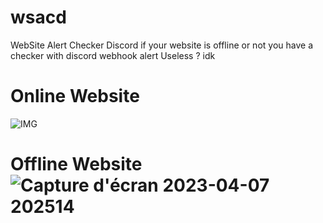 # wsacd
 WebSite Alert Checker Discord
 if your website is offline or not you have a checker with discord webhook alert 
 Useless ? idk 
 
 
 # Online Website
 
![IMG](https://user-images.githubusercontent.com/107602068/230659315-2ec79d46-4f73-489f-afd3-681dc68b7164.png)
# Offline Website ![Capture d'écran 2023-04-07 202514](https://user-images.githubusercontent.com/107602068/230659645-ef652afe-2020-4809-a7ef-412486fc20c0.png)

